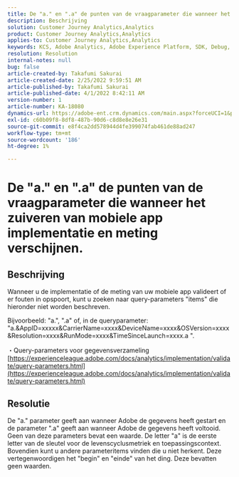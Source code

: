 ```yaml
---
title: De "a." en ".a" de punten van de vraagparameter die wanneer het zuiveren van mobiele app implementatie en meting verschijnen.
description: Beschrijving
solution: Customer Journey Analytics,Analytics
product: Customer Journey Analytics,Analytics
applies-to: Customer Journey Analytics,Analytics
keywords: KCS, Adobe Analytics, Adobe Experience Platform, SDK, Debug, Query-parameters
resolution: Resolution
internal-notes: null
bug: false
article-created-by: Takafumi Sakurai
article-created-date: 2/25/2022 9:59:51 AM
article-published-by: Takafumi Sakurai
article-published-date: 4/1/2022 8:42:11 AM
version-number: 1
article-number: KA-18080
dynamics-url: https://adobe-ent.crm.dynamics.com/main.aspx?forceUCI=1&pagetype=entityrecord&etn=knowledgearticle&id=8e2808ab-2196-ec11-b400-000d3a58ba2e
exl-id: c60b09f8-8df8-487b-90d6-c8d8e8e26e31
source-git-commit: e8f4ca2dd578944d4fe399074fab461de88ad247
workflow-type: tm+mt
source-wordcount: '186'
ht-degree: 1%

---
```


# De &quot;a.&quot; en &quot;.a&quot; de punten van de vraagparameter die wanneer het zuiveren van mobiele app implementatie en meting verschijnen.

## Beschrijving


Wanneer u de implementatie of de meting van uw mobiele app valideert of er fouten in opspoort, kunt u zoeken naar query-parameters &quot;items&quot; die hieronder niet worden beschreven.

Bijvoorbeeld: &quot;a.&quot;, &quot;.a&quot; of, in de queryparameter: &quot;a.&amp;AppID=xxxxx&amp;CarrierName=xxxx&amp;DeviceName=xxxx&amp;OSVersion=xxxx&amp;Resolution=xxxx&amp;RunMode=xxxx&amp;TimeSinceLaunch=xxxx.a &quot;.

・Query-parameters voor gegevensverzameling
[https://experienceleague.adobe.com/docs/analytics/implementation/validate/query-parameters.html](https://experienceleague.adobe.com/docs/analytics/implementation/validate/query-parameters.html)




## Resolutie


De &quot;a.&quot; parameter geeft aan wanneer Adobe de gegevens heeft gestart en de parameter &quot;.a&quot; geeft aan wanneer Adobe de gegevens heeft voltooid. Geen van deze parameters bevat een waarde. De letter &quot;a&quot; is de eerste letter van de sleutel voor de levenscyclusmetriek en toepassingscontext. Bovendien kunt u andere parameteritems vinden die u niet herkent. Deze vertegenwoordigen het &quot;begin&quot; en &quot;einde&quot; van het ding. Deze bevatten geen waarden.
